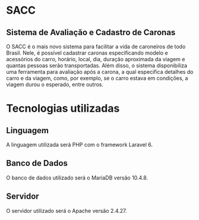 # SACC
## Sistema de Avaliação e Cadastro de Caronas

O SACC é o mais novo sistema para facilitar a vida de caroneiros de todo Brasil. Nele, é possível cadastrar caronas especificando modelo e acessórios do carro, horário, local, dia, duração aproximada da viagem e quantas pessoas serão transportadas. Além disso, o sistema disponibiliza uma ferramenta para avaliação após a carona, a qual especifica detalhes do carro e da viagem, como, por exemplo, se o carro estava em condições, a viagem durou o esperado, entre outros.

# Tecnologias utilizadas

## Linguagem

A linguagem utilizada será PHP com o framework Laravel 6.

## Banco de Dados

O banco de dados utilizado será o MariaDB versão 10.4.8.

## Servidor

O servidor utilizado será o Apache versão 2.4.27.
